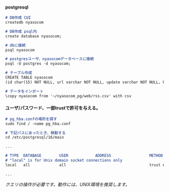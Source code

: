 #### postgresql

```markdown
# DB作成 CUI
createdb nyasocom

# DB作成 psql内
create database nyasocom;

# dbに接続
psql nyasocom

# postgresユーザ、nyasocomデータベースに接続
psql -U postgres -d nyasocom;

# テーブル作成
CREATE TABLE nyasocom
(id char(15) NOT NULL, url varchar NOT NULL, update varchar NOT NULL, PRIMARY KEY (id));

# データをインポート
\copy nyasocom from '~/nyasocom_pg/web/rss.csv' with csv
```

#### ユーザ/パスワード、一部trustで許可を与える。 

```markdown
# pg_hba.confの場所を探す
sudo find / -name pg_hba.conf

# 下記パスにあったとき、移動する
cd /etc/postgresql/16/main
```

```markdown
...

# TYPE  DATABASE        USER            ADDRESS                 METHOD
# "local" is for Unix domain socket connections only
local   all             all                                     trust # scram-sha-256

...
```

_クエリの操作が必要です。動作には、UNIX環境を推奨します。_
